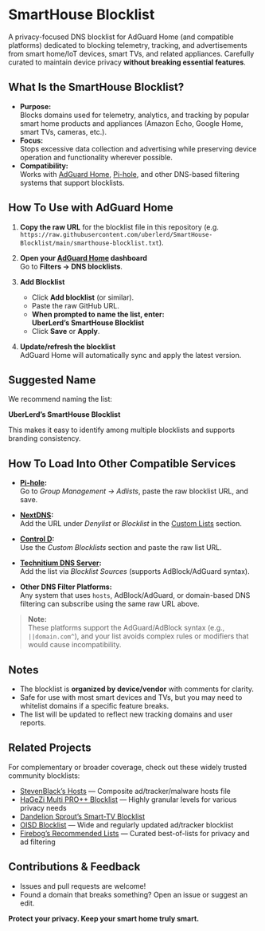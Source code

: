 # SmartHouse Blocklist

A privacy-focused DNS blocklist for AdGuard Home (and compatible platforms) dedicated to blocking telemetry, tracking, and advertisements from smart home/IoT devices, smart TVs, and related appliances. Carefully curated to maintain device privacy **without breaking essential features**.

## What Is the SmartHouse Blocklist?

- **Purpose:**  
  Blocks domains used for telemetry, analytics, and tracking by popular smart home products and appliances (Amazon Echo, Google Home, smart TVs, cameras, etc.).
- **Focus:**  
  Stops excessive data collection and advertising while preserving device operation and functionality wherever possible.
- **Compatibility:**  
  Works with [AdGuard Home](https://adguard.com/en/adguard-home/overview.html), [Pi-hole](https://pi-hole.net/), and other DNS-based filtering systems that support blocklists.

## How To Use with AdGuard Home

1. **Copy the raw URL** for the blocklist file in this repository (e.g.  
   `https://raw.githubusercontent.com/uberlerd/SmartHouse-Blocklist/main/smarthouse-blocklist.txt`).

2. **Open your [AdGuard Home](https://adguard.com/en/adguard-home/overview.html) dashboard**  
   Go to **Filters → DNS blocklists**.

3. **Add Blocklist**  
   - Click **Add blocklist** (or similar).
   - Paste the raw GitHub URL.
   - **When prompted to name the list, enter:**  
     **UberLerd’s SmartHouse Blocklist**
   - Click **Save** or **Apply**.

4. **Update/refresh the blocklist**  
   AdGuard Home will automatically sync and apply the latest version.

## Suggested Name

We recommend naming the list:

**UberLerd’s SmartHouse Blocklist**

This makes it easy to identify among multiple blocklists and supports branding consistency.

## How To Load Into Other Compatible Services

- **[Pi-hole](https://pi-hole.net/):**  
  Go to *Group Management → Adlists*, paste the raw blocklist URL, and save.

- **[NextDNS](https://nextdns.io/):**  
  Add the URL under *Denylist* or *Blocklist* in the [Custom Lists](https://my.nextdns.io/) section.

- **[Control D](https://controld.com/):**  
  Use the *Custom Blocklists* section and paste the raw list URL.

- **[Technitium DNS Server](https://technitium.com/dns/):**  
  Add the list via *Blocklist Sources* (supports AdBlock/AdGuard syntax).

- **Other DNS Filter Platforms:**  
  Any system that uses `hosts`, AdBlock/AdGuard, or domain-based DNS filtering can subscribe using the same raw URL above.

> **Note:**  
> These platforms support the AdGuard/AdBlock syntax (e.g., `||domain.com^`), and your list avoids complex rules or modifiers that would cause incompatibility.

## Notes

- The blocklist is **organized by device/vendor** with comments for clarity.
- Safe for use with most smart devices and TVs, but you may need to whitelist domains if a specific feature breaks.
- The list will be updated to reflect new tracking domains and user reports.

## Related Projects

For complementary or broader coverage, check out these widely trusted community blocklists:

- [StevenBlack’s Hosts](https://github.com/StevenBlack/hosts) — Composite ad/tracker/malware hosts file
- [HaGeZi Multi PRO++ Blocklist](https://github.com/hagezi/dns-blocklists) — Highly granular levels for various privacy needs
- [Dandelion Sprout’s Smart-TV Blocklist](https://github.com/DandelionSprout/adfilt/blob/master/Smart-TV-Blocklist.txt)
- [OISD Blocklist](https://oisd.nl/) — Wide and regularly updated ad/tracker blocklist
- [Firebog’s Recommended Lists](https://firebog.net/) — Curated best-of-lists for privacy and ad filtering

## Contributions & Feedback

- Issues and pull requests are welcome!
- Found a domain that breaks something? Open an issue or suggest an edit.

**Protect your privacy. Keep your smart home truly smart.**
